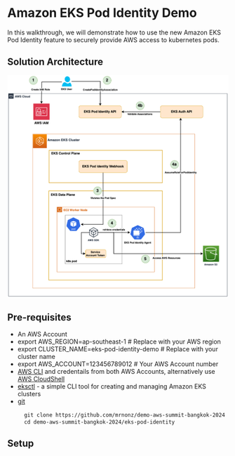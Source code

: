 # Amazon EKS Pod Identity Demo

In this walkthrough, we will demonstrate how to use the new Amazon EKS Pod Identity feature to securely provide AWS access to kubernetes pods.

## Solution Architecture

![Solution Architecture](eks-pod-identity-arch.jpg)

## Pre-requisites

* An AWS Account
* export AWS_REGION=ap-southeast-1 # Replace with your AWS region
* export CLUSTER_NAME=eks-pod-identity-demo # Replace with your cluster name
* export AWS_ACCOUNT=123456789012 # Your AWS Account number
* [AWS CLI](https://aws.amazon.com/cli/) and credentails from both AWS Accounts, alternatively use [AWS CloudShell](https://docs.aws.amazon.com/cloudshell/latest/userguide/welcome.html#how-to-get-started)
* [eksctl](https://eksctl.io/) - a simple CLI tool for creating and managing Amazon EKS clusters
* [git](https://github.com/git-guides/install-git)
  ```shell
    git clone https://github.com/mrnonz/demo-aws-summit-bangkok-2024
    cd demo-aws-summit-bangkok-2024/eks-pod-identity
  ```

## Setup
